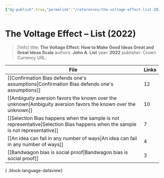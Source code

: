 ```yaml
---
{"dg-publish":true,"permalink":"/references/the-voltage-effect-list-2022/"}
---
```



# The Voltage Effect – List (2022)

> [!info]
> title: **The Voltage Effect: How to Make Good Ideas Great and Great Ideas Scale**
> authors: **John A. List**
> year: **2022**
> publisher: Crown Currency
> URL: 



| File                                                                                                                              | Links |
| --------------------------------------------------------------------------------------------------------------------------------- | ----- |
| [[Confirmation Bias defends one's assumptions\|Confirmation Bias defends one's assumptions]]                                   | 12    |
| [[Ambiguity aversion favors the known over the unknown\|Ambiguity aversion favors the known over the unknown]]                 | 10    |
| [[Selection Bias happens when the sample is not representative\|Selection Bias happens when the sample is not representative]] | 7     |
| [[An idea can fail in any number of ways\|An idea can fail in any number of ways]]                                             | 4     |
| [[Bandwagon bias is social proof\|Bandwagon bias is social proof]]                                                             | 3     |

{ .block-language-dataview}
